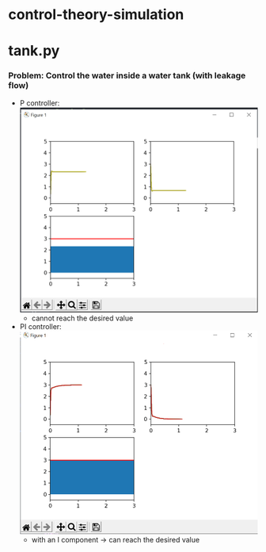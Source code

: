 # control-theory-simulation

# tank.py
### Problem: Control the water inside a water tank (with leakage flow)

- P controller: ![alt text](https://github.com/threezinedine/control-theory-simulation/blob/main/images/p_image.png)
  + cannot reach the desired value
- PI controller: ![alt text](https://github.com/threezinedine/control-theory-simulation/blob/main/images/pid_image.png)
  + with an I component -> can reach the desired value

